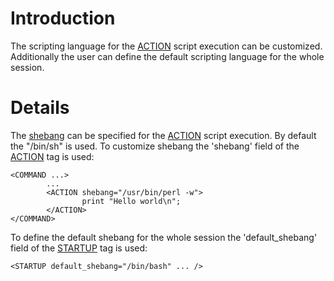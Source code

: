 

# Introduction #

The scripting language for the [ACTION](ACTION.md) script execution can be customized. Additionally the user can define the default scripting language for the whole session.

# Details #

The [shebang](http://en.wikipedia.org/wiki/Shebang_%28Unix%29) can be specified for the [ACTION](ACTION.md) script execution. By default the "/bin/sh" is used. To customize shebang the 'shebang' field of the [ACTION](ACTION.md) tag is used:

```
<COMMAND ...>
        ...
        <ACTION shebang="/usr/bin/perl -w">
                print "Hello world\n";
        </ACTION>
</COMMAND>
```

To define the default shebang for the whole session the 'default\_shebang' field of the [STARTUP](STARTUP.md) tag is used:

```
<STARTUP default_shebang="/bin/bash" ... />
```